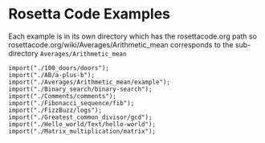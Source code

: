 # Rosetta Code Examples

Each example is in its own directory which has the rosettacode.org path so
rosettacode.org/wiki/Averages/Arithmetic_mean corresponds to the
sub-directory `Averages/Arithmetic_mean`

    import("./100_doors/doors");
    import("./AB/a-plus-b");
    import("./Averages/Arithmetic_mean/example");
    import("./Binary_search/binary-search");
    import("./Comments/comments");
    import("./Fibonacci_sequence/fib");
    import("./FizzBuzz/logs");
    import("./Greatest_common_divisor/gcd");
    import("./Hello_world/Text/hello-world");
    import("./Matrix_multiplication/matrix");
